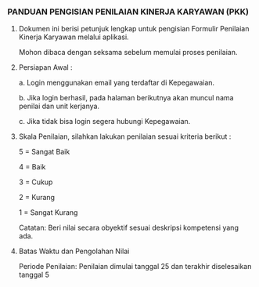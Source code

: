 ### PANDUAN PENGISIAN PENILAIAN KINERJA KARYAWAN (PKK) ###



1. Dokumen ini berisi petunjuk lengkap untuk pengisian Formulir Penilaian Kinerja Karyawan melalui aplikasi.

   Mohon dibaca dengan seksama sebelum memulai proses penilaian.
   

2. Persiapan Awal :

   a. Login menggunakan email yang terdaftar di Kepegawaian.

   b. Jika login berhasil, pada halaman berikutnya akan muncul nama penilai dan unit kerjanya.

   c. Jika tidak bisa login segera hubungi Kepegawaian.
   

3. Skala Penilaian, silahkan lakukan penilaian sesuai kriteria berikut :

   5 = Sangat Baik

   4 = Baik

   3 = Cukup 

   2 = Kurang

   1 = Sangat Kurang

   Catatan: Beri nilai secara obyektif sesuai deskripsi kompetensi yang ada.
   

4. Batas Waktu dan Pengolahan Nilai

   Periode Penilaian: Penilaian dimulai tanggal 25 dan terakhir diselesaikan tanggal 5

